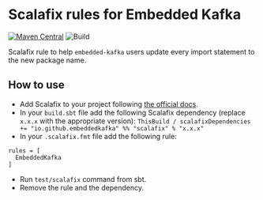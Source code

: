 # Scalafix rules for Embedded Kafka

[![Maven Central](https://maven-badges.herokuapp.com/maven-central/io.github.embeddedkafka/scalafix_2.13/badge.svg)](https://maven-badges.herokuapp.com/maven-central/io.github.embeddedkafka/scalafix_2.13)
![Build](https://github.com/embeddedkafka/embedded-kafka-scalafix/workflows/Build/badge.svg)

Scalafix rule to help `embedded-kafka` users update every import statement to the new package name.

## How to use

* Add Scalafix to your project following [the official docs](https://scalacenter.github.io/scalafix/docs/users/installation.html).
* In your `build.sbt` file add the following Scalafix dependency (replace `x.x.x` with the appropriate version): `ThisBuild / scalafixDependencies += "io.github.embeddedkafka" %% "scalafix" % "x.x.x"`
* In your `.scalafix.fmt` file add the following rule:

```
rules = [
  EmbeddedKafka
]
```

* Run `test/scalafix` command from sbt.
* Remove the rule and the dependency.
